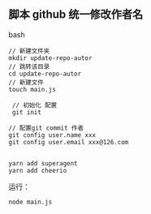 ## 脚本 github 统一修改作者名

bash

```
// 新建文件夹
mkdir update-repo-autor 
// 跳转该目录 
cd update-repo-autor
// 新建文件
touch main.js

 // 初始化 配置
 git init

// 配置git commit 作者
git config user.name xxx
git config user.email xxx@126.com


yarn add superagent
yarn add cheerio
```



运行：
```
node main.js

```